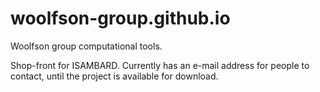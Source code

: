 # woolfson-group.github.io
Woolfson group computational tools.

Shop-front for ISAMBARD. Currently has an e-mail address for people to contact, until the project is available for download.
